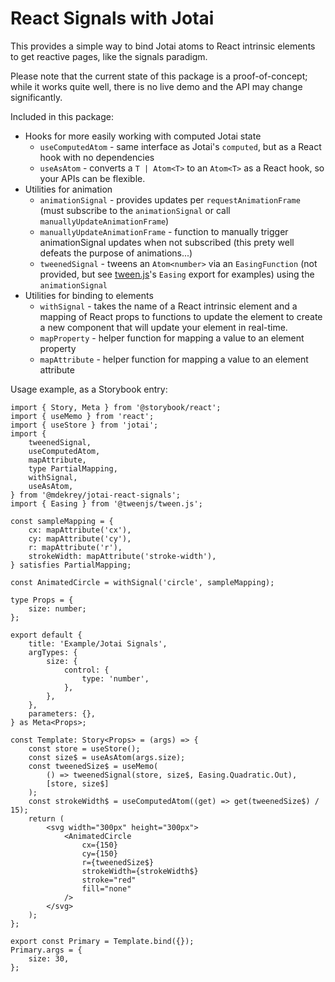 # React Signals with Jotai

This provides a simple way to bind Jotai atoms to React intrinsic elements to get reactive pages, like the signals paradigm.

Please note that the current state of this package is a proof-of-concept; while it works quite well, there is no live demo and the API may change significantly.

Included in this package:

- Hooks for more easily working with computed Jotai state
  - `useComputedAtom` - same interface as Jotai's `computed`, but as a React hook with no dependencies
  - `useAsAtom` - converts a `T | Atom<T>` to an `Atom<T>` as a React hook, so your APIs can be flexible.
- Utilities for animation
  - `animationSignal` - provides updates per `requestAnimationFrame` (must subscribe to the `animationSignal` or call `manuallyUpdateAnimationFrame`)
  - `manuallyUpdateAnimationFrame` - function to manually trigger animationSignal updates when not subscribed (this prety well defeats the purpose of animations...)
  - `tweenedSignal` - tweens an `Atom<number>` via an `EasingFunction` (not provided, but see [tween.js](https://www.npmjs.com/package/@tweenjs/tween.js)'s `Easing` export for examples) using the `animationSignal`
- Utilities for binding to elements
  - `withSignal` - takes the name of a React intrinsic element and a mapping of React props to functions to update the element to create a new component that will update your element in real-time.
  - `mapProperty` - helper function for mapping a value to an element property
  - `mapAttribute` - helper function for mapping a value to an element attribute

Usage example, as a Storybook entry:

```tsx
import { Story, Meta } from '@storybook/react';
import { useMemo } from 'react';
import { useStore } from 'jotai';
import {
	tweenedSignal,
	useComputedAtom,
	mapAttribute,
	type PartialMapping,
	withSignal,
	useAsAtom,
} from '@mdekrey/jotai-react-signals';
import { Easing } from '@tweenjs/tween.js';

const sampleMapping = {
	cx: mapAttribute('cx'),
	cy: mapAttribute('cy'),
	r: mapAttribute('r'),
	strokeWidth: mapAttribute('stroke-width'),
} satisfies PartialMapping;

const AnimatedCircle = withSignal('circle', sampleMapping);

type Props = {
	size: number;
};

export default {
	title: 'Example/Jotai Signals',
	argTypes: {
		size: {
			control: {
				type: 'number',
			},
		},
	},
	parameters: {},
} as Meta<Props>;

const Template: Story<Props> = (args) => {
	const store = useStore();
	const size$ = useAsAtom(args.size);
	const tweenedSize$ = useMemo(
		() => tweenedSignal(store, size$, Easing.Quadratic.Out),
		[store, size$]
	);
	const strokeWidth$ = useComputedAtom((get) => get(tweenedSize$) / 15);
	return (
		<svg width="300px" height="300px">
			<AnimatedCircle
				cx={150}
				cy={150}
				r={tweenedSize$}
				strokeWidth={strokeWidth$}
				stroke="red"
				fill="none"
			/>
		</svg>
	);
};

export const Primary = Template.bind({});
Primary.args = {
	size: 30,
};
```
